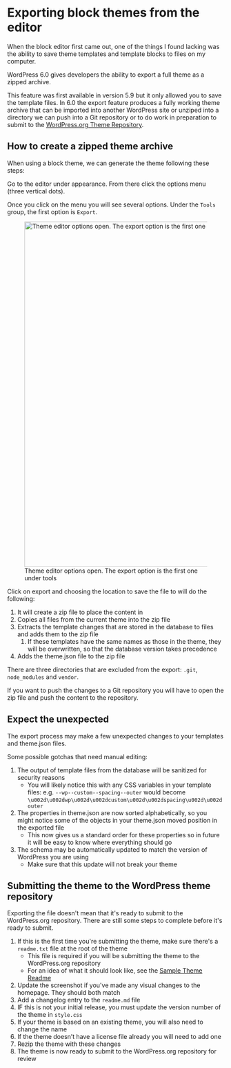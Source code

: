 # Exporting block themes from the editor

When the block editor first came out, one of the things I found lacking was the ability to save theme templates and template blocks to files on my computer.

WordPress 6.0 gives developers the ability to export a full theme as a zipped archive.

This feature was first available in version 5.9 but it only allowed you to save the template files. In 6.0 the export feature produces a fully working theme archive that can be imported into another WordPress site or unziped into a directory we can push into a Git repository or to do work in preparation to submit to the [WordPress.org Theme Repository](https://wordpress.org/themes/).

## How to create a zipped theme archive

When using a block theme, we can generate the theme following these steps:

Go to the editor under appearance. From there click the options menu (three vertical dots).

Once you click on the menu you will see several options. Under the `Tools` group, the first option is `Export`.

<figure>
  <img src='https://res.cloudinary.com/dfh6ihzvj/images/v1652111824/publishing-project.rivendellweb.net/fse-theme-export/fse-theme-export.png?_i=AA' alt='Theme editor options open. The export option is the first one under tools' width='800'>
  <figcaption>Theme editor options open. The export option is the first one under tools</figcaption>
</figure>

Click on export and choosing the location to save the file to will do the following:

1. It will create a zip file to place the content in
2. Copies all files from the current theme into the zip file
3. Extracts the template changes that are stored in the database to files and adds them to the zip file
   1. If these templates have the same names as those in the theme, they will be overwritten, so that the database version takes precedence
4. Adds the theme.json file to the zip file

There are three directories that are excluded from the export: `.git`, `node_modules` and `vendor`.

If you want to push the changes to a Git repository you will have to open the zip file and push the content to the repository.

## Expect the unexpected

The export process may make a few unexpected changes to your templates and theme.json files.

Some possible gotchas that need manual editing:

1. The output of template files from the database will be sanitized for security reasons
   * You will likely notice this with any CSS variables in your template files: e.g. `--wp--custom--spacing--outer` would become `\u002d\u002dwp\u002d\u002dcustom\u002d\u002dspacing\u002d\u002douter`
2. The properties in theme.json are now sorted alphabetically, so you might notice some of the objects in your theme.json moved position in the exported file
   * This now gives us a standard order for these properties so in future it will be easy to know where everything should go
3. The schema may be automatically updated to match the version of WordPress you are using
   * Make sure that this update will not break your theme

## Submitting the theme to the WordPress theme repository

Exporting the file doesn't mean that it's ready to submit to the WordPress.org repository. There are still some steps to complete before it's ready to submit.

1. If this is the first time you're submitting the theme, make sure there's a `readme.txt` file at the root of the theme
   * This file is required if you will be submitting the theme to the WordPress.org repository
   * For an idea of what it should look like, see the [Sample Theme Readme](https://github.com/WPTT/sample-theme-readme)
2. Update the screenshot if you've made any visual changes to the homepage. They should both match
3. Add a changelog entry to the `readme.md` file
4. IF this is not your initial release, you must update the version number of the theme in `style.css`
5. If your theme is based on an existing theme, you will also need to change the name
6. If the theme doesn’t have a license file already you will need to add one
7. Rezip the theme with these changes
8. The theme is now ready to submit to the WordPress.org repository for review
